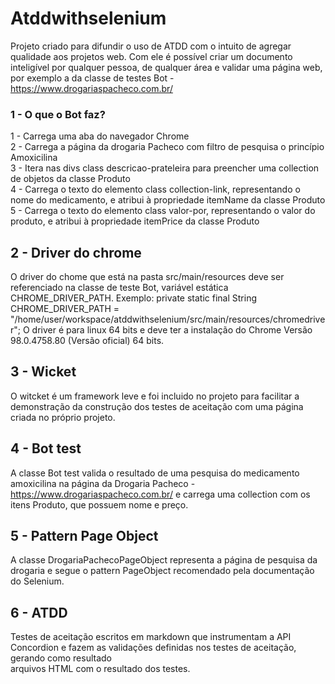 # Atddwithselenium
Projeto criado para difundir o uso de ATDD com o intuito de agregar qualidade aos projetos web.
Com ele é possível criar um documento inteligível por qualquer pessoa, de qualquer área e validar uma página web, por exemplo a da classe de testes Bot - https://www.drogariaspacheco.com.br/

### 1 - O que o Bot faz?
1 - Carrega uma aba do navegador Chrome  
2 - Carrega a página da drogaria Pacheco com filtro de pesquisa o princípio Amoxicilina  
3 - Itera nas divs class descricao-prateleira para preencher uma collection de objetos da classe Produto  
4 - Carrega o texto do elemento class collection-link, representando o nome do medicamento, e atribui à propriedade itemName da classe Produto  
5 - Carrega o texto do elemento class valor-por, representando o valor do produto, e atribui à propriedade itemPrice da classe Produto  

## 2 - Driver do chrome
O driver do chome que está na pasta src/main/resources deve ser referenciado na classe de teste Bot, variável estática CHROME_DRIVER_PATH.
Exemplo: private static final String CHROME_DRIVER_PATH = "/home/user/workspace/atddwithselenium/src/main/resources/chromedriver";
O driver é para linux 64 bits e deve ter a instalação do Chrome Versão 98.0.4758.80 (Versão oficial) 64 bits.

## 3 - Wicket
O witcket é um framework leve e foi incluido no projeto para facilitar a demonstração da construção dos testes de aceitação com uma página criada no próprio projeto.

## 4 - Bot test
A classe Bot test valida o resultado de uma pesquisa do medicamento amoxicilina na página da Drogaria Pacheco - https://www.drogariaspacheco.com.br/ e carrega uma collection com os itens Produto, que possuem nome e preço.

## 5 - Pattern Page Object
A classe DrogariaPachecoPageObject representa a página de pesquisa da drogaria e segue o pattern PageObject recomendado pela documentação do Selenium.

## 6 - ATDD
Testes de aceitação escritos em markdown que instrumentam a API Concordion e fazem as validações definidas nos testes de aceitação, gerando como resultado  
arquivos HTML com o resultado dos testes.
